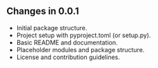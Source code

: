 ## Changes in 0.0.1

* Initial package structure.
* Project setup with pyproject.toml (or setup.py).
* Basic README and documentation.
* Placeholder modules and package structure.
* License and contribution guidelines.
